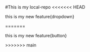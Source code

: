 #This is my local-repo
<<<<<<< HEAD
<p> this is my new feature{dropdown}</p>
=======

<p> this is my new feature{button}</p>
>>>>>>> main
